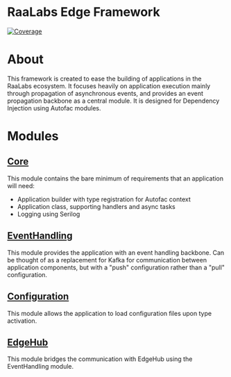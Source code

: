 # RaaLabs Edge Framework

[![Coverage](https://sonarcloud.io/api/project_badges/measure?project=RaaLabs_Edge&metric=coverage)](https://sonarcloud.io/dashboard?id=RaaLabs_Edge)

# About
This framework is created to ease the building of applications in the RaaLabs ecosystem.
It focuses heavily on application execution mainly through propagation of asynchronous events,
and provides an event propagation backbone as a central module. It is designed for Dependency Injection
using Autofac modules.

# Modules

## [Core](Edge/README.md)

This module contains the bare minimum of requirements that an application will need:
- Application builder with type registration for Autofac context
- Application class, supporting handlers and async tasks
- Logging using Serilog

## [EventHandling](Edge.Modules.EventHandling/README.md)

This module provides the application with an event handling backbone. Can be thought of as a
replacement for Kafka for communication between application components, but with a "push" configuration
rather than a "pull" configuration.

## [Configuration](Edge.Modules.Configuration/README.md)

This module allows the application to load configuration files upon type activation.

## [EdgeHub](Edge.Modules.EdgeHub/README.md)

This module bridges the communication with EdgeHub using the EventHandling module.
